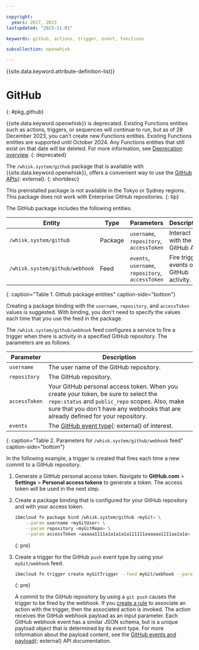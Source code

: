 ```yaml
---

copyright:
  years: 2017, 2023
lastupdated: "2023-11-01"

keywords: github, actions, trigger, event, functions

subcollection: openwhisk

---
```


{{site.data.keyword.attribute-definition-list}}

# GitHub
{: #pkg_github}

{{site.data.keyword.openwhisk}} is deprecated. Existing Functions entities such as actions, triggers, or sequences will continue to run, but as of 28 December 2023, you can’t create new Functions entities. Existing Functions entities are supported until October 2024. Any Functions entities that still exist on that date will be deleted. For more information, see [Deprecation overview](/docs/openwhisk?topic=openwhisk-dep-overview).
{: deprecated}

The `/whisk.system/github` package that is available with {{site.data.keyword.openwhisk}}, offers a convenient way to use the [GitHub APIs](https://docs.github.com/){: external}.
{: shortdesc}

This preinstalled package is not available in the Tokyo or Sydney regions.  This package does not work with Enterprise GitHub repositories.
{: tip}

The GitHub package includes the following entities.

| Entity | Type | Parameters | Description |
| --- | --- | --- | --- |
| `/whisk.system/github` | Package | `username`, `repository`, `accessToken` | Interact with the GitHub API. |
| `/whisk.system/github/webhook` | Feed | `events`, `username`, `repository`, `accessToken` | Fire trigger events on GitHub activity. |
{: caption="Table 1. Github package entities" caption-side="bottom"}

Creating a package binding with the `username`, `repository`, and `accessToken` values is suggested.  With binding, you don't need to specify the values each time that you use the feed in the package.

The `/whisk.system/github/webhook` feed configures a service to fire a trigger when there is activity in a specified GitHub repository. The parameters are as follows.

| Parameter | Description |
| --- | --- |
| `username` | The user name of the GitHub repository. |
| `repository` | The GitHub repository. |
| `accessToken` | Your GitHub personal access token. When you create your token, be sure to select the `repo:status` and `public_repo` scopes. Also, make sure that you don't have any webhooks that are already defined for your repository. |
| `events` | The [GitHub event type](https://docs.github.com/en/webhooks-and-events/webhooks/webhook-events-and-payloads){: external} of interest. |
{: caption="Table 2. Parameters for `/whisk.system/github/webhook` feed" caption-side="bottom"}

In the following example, a trigger is created that fires each time a new commit to a GitHub repository.

1. Generate a GitHub personal access token. Navigate to **GitHub.com** > **Settings** > **Personal access tokens** to generate a token. The access token will be used in the next step.

2. Create a package binding that is configured for your GitHub repository and with your access token.

    ```sh
    ibmcloud fn package bind /whisk.system/github <myGit> \
        --param username <myGitUser> \
        --param repository <myGitRepo> \
        --param accessToken <aaaaa1111a1a1a1a1a111111aaaaaa1111aa1a1a>
    ```
    {: pre}

3. Create a trigger for the GitHub `push` event type by using your `myGit/webhook` feed.

    ```sh
    ibmcloud fn trigger create myGitTrigger --feed myGit/webhook --param events push
    ```
    {: pre}

    A commit to the GitHub repository by using a `git push` causes the trigger to be fired by the webhook. If you [create a rule](/docs/openwhisk?topic=openwhisk-rules) to associate an action with the trigger, then the associated action is invoked. The action receives the GitHub webhook payload as an input parameter. Each GitHub webhook event has a similar JSON schema, but is a unique payload object that is determined by its event type. For more information about the payload content, see the [GitHub events and payload](https://docs.github.com/en/webhooks-and-events/webhooks/webhook-events-and-payloads){: external} API documentation.

